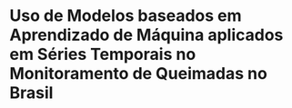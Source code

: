 # Uso de Modelos baseados em Aprendizado de Máquina aplicados em Séries Temporais no Monitoramento de Queimadas no Brasil
